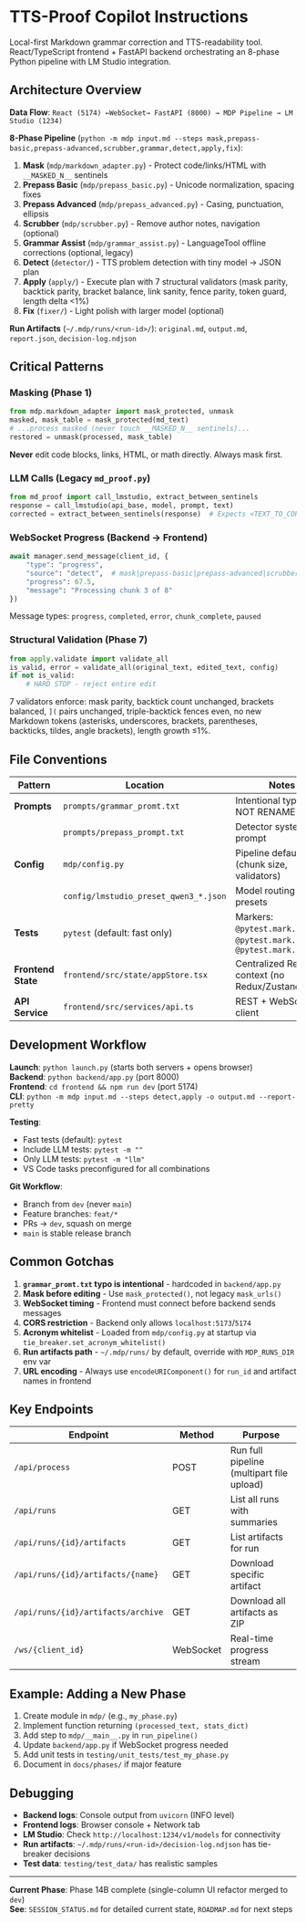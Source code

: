 # TTS-Proof Copilot Instructions

Local-first Markdown grammar correction and TTS-readability tool. React/TypeScript frontend + FastAPI backend orchestrating an 8-phase Python pipeline with LM Studio integration.

## Architecture Overview

**Data Flow**: `React (5174) ←WebSocket→ FastAPI (8000) → MDP Pipeline → LM Studio (1234)`

**8-Phase Pipeline** (`python -m mdp input.md --steps mask,prepass-basic,prepass-advanced,scrubber,grammar,detect,apply,fix`):

1. **Mask** (`mdp/markdown_adapter.py`) - Protect code/links/HTML with `__MASKED_N__` sentinels
2. **Prepass Basic** (`mdp/prepass_basic.py`) - Unicode normalization, spacing fixes
3. **Prepass Advanced** (`mdp/prepass_advanced.py`) - Casing, punctuation, ellipsis
4. **Scrubber** (`mdp/scrubber.py`) - Remove author notes, navigation (optional)
5. **Grammar Assist** (`mdp/grammar_assist.py`) - LanguageTool offline corrections (optional, legacy)
6. **Detect** (`detector/`) - TTS problem detection with tiny model → JSON plan
7. **Apply** (`apply/`) - Execute plan with 7 structural validators (mask parity, backtick parity, bracket balance, link sanity, fence parity, token guard, length delta <1%)
8. **Fix** (`fixer/`) - Light polish with larger model (optional)

**Run Artifacts** (`~/.mdp/runs/<run-id>/`): `original.md`, `output.md`, `report.json`, `decision-log.ndjson`

## Critical Patterns

### Masking (Phase 1)

```python
from mdp.markdown_adapter import mask_protected, unmask
masked, mask_table = mask_protected(md_text)
# ...process masked (never touch __MASKED_N__ sentinels)...
restored = unmask(processed, mask_table)
```

**Never** edit code blocks, links, HTML, or math directly. Always mask first.

### LLM Calls (Legacy `md_proof.py`)

```python
from md_proof import call_lmstudio, extract_between_sentinels
response = call_lmstudio(api_base, model, prompt, text)
corrected = extract_between_sentinels(response)  # Expects <TEXT_TO_CORRECT>...</TEXT_TO_CORRECT>
```

### WebSocket Progress (Backend → Frontend)

```python
await manager.send_message(client_id, {
    "type": "progress",
    "source": "detect",  # mask|prepass-basic|prepass-advanced|scrubber|detect|apply|fix
    "progress": 67.5,
    "message": "Processing chunk 3 of 8"
})
```

Message types: `progress`, `completed`, `error`, `chunk_complete`, `paused`

### Structural Validation (Phase 7)

```python
from apply.validate import validate_all
is_valid, error = validate_all(original_text, edited_text, config)
if not is_valid:
    # HARD STOP - reject entire edit
```

7 validators enforce: mask parity, backtick count unchanged, brackets balanced, `](` pairs unchanged, triple-backtick fences even, no new Markdown tokens (asterisks, underscores, brackets, parentheses, backticks, tildes, angle brackets), length growth ≤1%.

## File Conventions

| Pattern            | Location                              | Notes                                                                    |
| ------------------ | ------------------------------------- | ------------------------------------------------------------------------ |
| **Prompts**        | `prompts/grammar_promt.txt`           | Intentional typo - DO NOT RENAME                                         |
|                    | `prompts/prepass_prompt.txt`          | Detector system prompt                                                   |
| **Config**         | `mdp/config.py`                       | Pipeline defaults (chunk size, validators)                               |
|                    | `config/lmstudio_preset_qwen3_*.json` | Model routing presets                                                    |
| **Tests**          | `pytest` (default: fast only)         | Markers: `@pytest.mark.llm`, `@pytest.mark.slow`, `@pytest.mark.network` |
| **Frontend State** | `frontend/src/state/appStore.tsx`     | Centralized React context (no Redux/Zustand)                             |
| **API Service**    | `frontend/src/services/api.ts`        | REST + WebSocket client                                                  |

## Development Workflow

**Launch**: `python launch.py` (starts both servers + opens browser)  
**Backend**: `python backend/app.py` (port 8000)  
**Frontend**: `cd frontend && npm run dev` (port 5174)  
**CLI**: `python -m mdp input.md --steps detect,apply -o output.md --report-pretty`

**Testing**:

- Fast tests (default): `pytest`
- Include LLM tests: `pytest -m ""`
- Only LLM tests: `pytest -m "llm"`
- VS Code tasks preconfigured for all combinations

**Git Workflow**:

- Branch from `dev` (never `main`)
- Feature branches: `feat/*`
- PRs → `dev`, squash on merge
- `main` is stable release branch

## Common Gotchas

1. **`grammar_promt.txt` typo is intentional** - hardcoded in `backend/app.py`
2. **Mask before editing** - Use `mask_protected()`, not legacy `mask_urls()`
3. **WebSocket timing** - Frontend must connect before backend sends messages
4. **CORS restriction** - Backend only allows `localhost:5173`/`5174`
5. **Acronym whitelist** - Loaded from `mdp/config.py` at startup via `tie_breaker.set_acronym_whitelist()`
6. **Run artifacts path** - `~/.mdp/runs/` by default, override with `MDP_RUNS_DIR` env var
7. **URL encoding** - Always use `encodeURIComponent()` for `run_id` and artifact names in frontend

## Key Endpoints

| Endpoint                           | Method    | Purpose                                   |
| ---------------------------------- | --------- | ----------------------------------------- |
| `/api/process`                     | POST      | Run full pipeline (multipart file upload) |
| `/api/runs`                        | GET       | List all runs with summaries              |
| `/api/runs/{id}/artifacts`         | GET       | List artifacts for run                    |
| `/api/runs/{id}/artifacts/{name}`  | GET       | Download specific artifact                |
| `/api/runs/{id}/artifacts/archive` | GET       | Download all artifacts as ZIP             |
| `/ws/{client_id}`                  | WebSocket | Real-time progress stream                 |

## Example: Adding a New Phase

1. Create module in `mdp/` (e.g., `my_phase.py`)
2. Implement function returning `(processed_text, stats_dict)`
3. Add step to `mdp/__main__.py` in `run_pipeline()`
4. Update `backend/app.py` if WebSocket progress needed
5. Add unit tests in `testing/unit_tests/test_my_phase.py`
6. Document in `docs/phases/` if major feature

## Debugging

- **Backend logs**: Console output from `uvicorn` (INFO level)
- **Frontend logs**: Browser console + Network tab
- **LM Studio**: Check `http://localhost:1234/v1/models` for connectivity
- **Run artifacts**: `~/.mdp/runs/<run-id>/decision-log.ndjson` has tie-breaker decisions
- **Test data**: `testing/test_data/` has realistic samples

---

**Current Phase**: Phase 14B complete (single-column UI refactor merged to `dev`)  
**See**: `SESSION_STATUS.md` for detailed current state, `ROADMAP.md` for next steps
